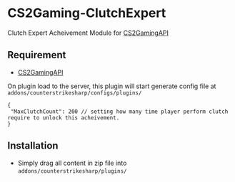 # CS2Gaming-ClutchExpert
 Clutch Expert Acheivement Module for [CS2GamingAPI](https://github.com/oylsister/CS2GamingAPI/)

 ## Requirement
- [CS2GamingAPI](https://github.com/oylsister/CS2GamingAPI/)

 On plugin load to the server, this plugin will start generate config file at ``addons/counterstrikesharp/configs/plugins/``
 ```jsonc
{
  "MaxClutchCount": 200 // setting how many time player perform clutch require to unlock this acheivement.
}
 ```

## Installation
- Simply drag all content in zip file into ``addons/counterstrikesharp/plugins/``

